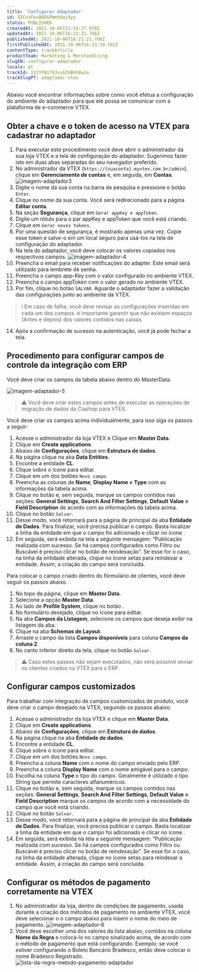 ```yaml
---
title: 'Configurar Adaptador'
id: 5ICnxFovDDDGPWmt8aj9yy
status: PUBLISHED
createdAt: 2021-10-05T21:54:27.970Z
updatedAt: 2021-10-06T16:21:21.766Z
publishedAt: 2021-10-06T16:21:21.766Z
firstPublishedAt: 2021-10-06T16:13:39.161Z
contentType: trackArticle
productTeam: Marketing & Merchandising
slugEN: configurar-adaptador
locale: pt
trackId: 132YFN170Jvs6ZUBGh8w2e
trackSlugPT: adaptador-vtex
---
```


Abaixo você encontrar informações sobre como você efetua a configuração do ambiente do adaptador para que ele possa se comunicar com a plataforma de e-commerce VTEX.

## Obter a chave e o token de acesso na VTEX para cadastrar no adaptador

1. Para executar este procedimento você deve abrir o administrador da sua loja VTEX e a tela de configuração do adaptador. Sugerimos fazer isto em duas abas separadas do seu navegador preferido.
2. No administrador da VTEX (`https://{suaconta}.myvtex.com.br/admin`), clique em **Gerenciamento de contas** e, em seguida, em **Contas**.
![imagem-adaptador3](//images.contentful.com/alneenqid6w5/16pH131NlS4xUtpmPbXbTN/b2392494bf4b077eb3642b810617a06e/image.png)
3. Digite o nome da sua conta na barra de pesquisa e pressione o botão `Enter`.
4. Clique no nome da sua conta. Você será redirecionado para a página **Editar conta**.
5. Na seção **Segurança**, clique em `Gerar appKey e appToken`.
6. Digite um rótulo para o par appKey e appToken que você está criando.
7. Clique em `Gerar novos tokens`.
8. Por uma questão de segurança, é mostrado apenas uma vez. Copie esse token e salve-o em um local seguro para usá-los na tela de configuração do adaptador.
9. Na tela do adaptador, você deve colocar os valores copiados nos respectivos campos.
![imagem-adaptador-4](//images.contentful.com/alneenqid6w5/6R4NOb4hNQFozSlj2zQ90u/8b4b1c2730e7776bc5075826921c0054/image.png)
10. Preencha o email para receber notificações do adapter. Este email será utilizado para lembrete de senha.
11. Preencha o campo  app-Key com o valor configurado no ambiente VTEX.
12. Preencha o campo appToken com o valor gerado no ambiente VTEX.
13. Por fim, clique no botão `SALVAR`. Aguarde o adaptador fazer a validação das configurações junto ao ambiente da VTEX. 
>ℹ️ Em caso de falha, você deve revisar as configurações inseridas em cada um dos campos. é importante garantir que não existem espaços (Antes e depois) dos valores contidos nas caixas.
14. Após a confirmação de sucesso na autenticação, você já pode fechar a tela.

## Procedimento para configurar campos de controle da integração com ERP

Você deve criar os campos da tabela abaixo dentro do MasterData.

![imagem-adaptador-5](//images.contentful.com/alneenqid6w5/5X8ejWR6ag2C9yv16v8Rjy/ef95d8b91860e8a3b1c170e067f15030/image.png)

>⚠️ Você deve criar estes campos antes de executar as operações de migração de dados da Ciashop para VTEX.

Você deve criar os campos acima individualmente, para isso siga os passos a seguir:

1. Acesse o administrador da loja VTEX e Clique em **Master Data**.
2. Clique em **Create applications**.
3. Abaixo de **Configurações**, clique em **Estrutura de dados**.
4. Na página clique na aba **Data Entities**.
5. Encontre a entidade **CL**.
6. Clique sobre o ícone <i class="fas fa-pencil-alt"></i> para editar.
7. Clique em um dos botões `Novo campo`.
8. Preencha as colunas de **Name**, **Display Name** e **Type** com as informações da tabela acima.
9. Clique no botão <i class="fas fa-cog"></i> e, sem seguida, marque os campos contidos nas seções: **General Settings**, **Search And Filter Settings**, **Default Value** e **Field Description** de acordo com as informações da tabela acima.
10. Clique no botão `Salvar`.
11. Desse modo, você retornará para a página de principal da aba **Entidade de Dados**. Para finalizar, você precisa publicar o campo. Basta localizar a linha da entidade em que o campo foi adicionado e clicar no ícone <i class="fas fa-save"></i>.
12. Em seguida, será exibida na tela a seguinte mensagem: “Publicação realizada com sucesso. Se há campos configurados como Filtro ou Buscável é preciso clicar no botão de reindexação”. Se esse for o caso, na linha da entidade alterada, clique no ícone setas para reindexar a entidade. Assim, a criação do campo será concluída.

Para colocar o campo criado dentro do fórmulário de clientes, você deve seguir os passos abaixo.

1. No topo da página, clique em **Master Data**.
2. Selecione a opção **Master Data**.
3. Ao lado de **Profile System**, clique no botão <i class="fas fa-cog"></i>.
4. No formulário desejado, clique no ícone <i class="fas fa-pencil-alt"></i>  para editar.
5. Na aba **Campos da Listagem**, selecione os campos que deseja exibir na listagem da aba.
6. Clique na aba **Schemas de Layout**.
7. Arraste o campo da lista **Campos disponíveis** para coluna **Campos da coluna 2**.
8. No canto inferior direito da tela, clique no botão `Salvar`.

>⚠️ Caso estes passos não sejam executados, não será possível enviar os clientes criados na VTEX para o ERP.

## Configurar campos customizados

Para trabalhar com integração de campos customizados de produto, você deve criar o campo desejado na VTEX, seguindo os passos abaixo:

1. Acesse o administrador da loja VTEX e clique em **Master Data**.
2. Clique em **Create applications**.
3. Abaixo de **Configurações**, clique em **Estrutura de dados**.
4. Na página clique na aba **Entidade de dados**.
5. Encontre a entidade **CL**.
6. Clique sobre o ícone <i class="fas fa-pencil-alt"></i> para editar.
7. Clique em um dos botões `Novo campo`.
8. Preencha a coluna **Name** com o nome do campo enviado pelo ERP.
9. Preencha a coluna **Display Name** com o nome amigável para o campo.
10. Escolha na coluna **Type** o tipo do campo. Geralmente é utilizado o tipo String que permite caracteres alfanuméricos.
11. Clique no botão <i class="fas fa-cog"></i> e, sem seguida, marque os campos contidos nas seções: **General Settings**, **Search And Filter Settings**, **Default Value** e **Field Description** marque os campos de acordo com a necessidade do campo que você está criando.
12. Clique no botão `Salvar`.
13. Desse modo, você retornará para a página de principal da aba **Entidade de Dados**. Para finalizar, você precisa publicar o campo. Basta localizar a linha da entidade em que o campo foi adicionado e clicar no ícone <i class="fas fa-save"></i>.
14. Em seguida, será exibida na tela a seguinte mensagem: “Publicação realizada com sucesso. Se há campos configurados como Filtro ou Buscável é preciso clicar no botão de reindexação”.  Se esse for o caso, na linha da entidade alterada, clique no ícone setas para reindexar a entidade. Assim, a criação do campo será concluída.

## Configurar os métodos de pagamento corretamente na VTEX

1. No administrador da loja, dentro de condições de pagamento, usada durante a criação dos métodos de pagamento no ambiente VTEX, você deve selecionar o o campo abaixo para inserir o nome do meio de pagamento.
![imagem-adaptador-6](//images.contentful.com/alneenqid6w5/1iQe6XtH6bIrayKoHR8xdl/8fda5767c04aef042f432b25a5152ce0/image.png)
2. Você deve escolher uma dos valores da lista abaixo, contidos na coluna **Nome da Regra** e colocá-lo no campo sinalizado acima, de acordo com o método de pagamento que está configurando. Exemplo: se você estiver configurando o Boleto Bancário Bradesco, então deve colocar o nome Bradesco Registrado.
![lista-da-regra-metodo-pagamento-adaptador](//images.contentful.com/alneenqid6w5/6xtIude1FzuhGd6eTtLXBX/648098004b0be3ef24890ed10310e4a7/lista-da-regra-metodo-pagamento.png)

